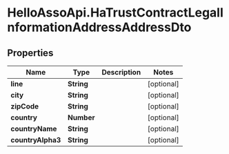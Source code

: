 # HelloAssoApi.HaTrustContractLegalInformationAddressAddressDto

## Properties

Name | Type | Description | Notes
------------ | ------------- | ------------- | -------------
**line** | **String** |  | [optional] 
**city** | **String** |  | [optional] 
**zipCode** | **String** |  | [optional] 
**country** | **Number** |  | [optional] 
**countryName** | **String** |  | [optional] 
**countryAlpha3** | **String** |  | [optional] 


